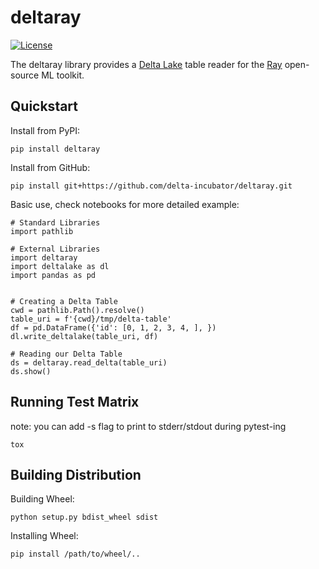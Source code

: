 deltaray
========

[![License](https://img.shields.io/badge/license-Apache%202-brightgreen.svg)](https://raw.githubusercontent.com/delta-incubator/deltaray/main/LICENSE)

The deltaray library provides a [Delta Lake](https://delta.io/) table reader for the [Ray](https://www.ray.io/) open-source ML toolkit.

Quickstart
----------

Install from PyPI:

    pip install deltaray

Install from GitHub:

    pip install git+https://github.com/delta-incubator/deltaray.git

Basic use, check notebooks for more detailed example:

    # Standard Libraries
    import pathlib
    
    # External Libraries
    import deltaray
    import deltalake as dl
    import pandas as pd


    # Creating a Delta Table
    cwd = pathlib.Path().resolve()
    table_uri = f'{cwd}/tmp/delta-table'
    df = pd.DataFrame({'id': [0, 1, 2, 3, 4, ], })
    dl.write_deltalake(table_uri, df)

    # Reading our Delta Table
    ds = deltaray.read_delta(table_uri)
    ds.show()

Running Test Matrix
-------------------

note: you can add -s flag to print to stderr/stdout during pytest-ing

    tox
    
Building Distribution
---------------------

Building Wheel:

    python setup.py bdist_wheel sdist

Installing Wheel:

    pip install /path/to/wheel/..
